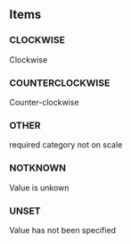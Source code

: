 

<!-- end of short definition -->
## Items

### CLOCKWISE
Clockwise

### COUNTERCLOCKWISE
Counter-clockwise

### OTHER
required category not on scale

### NOTKNOWN
Value is unkown

### UNSET
Value has not been specified

